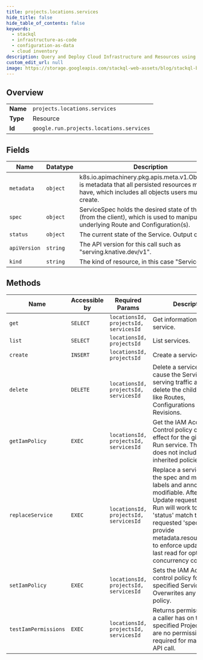 ```yaml
---
title: projects.locations.services
hide_title: false
hide_table_of_contents: false
keywords:
  - stackql
  - infrastructure-as-code
  - configuration-as-data
  - cloud inventory
description: Query and Deploy Cloud Infrastructure and Resources using SQL
custom_edit_url: null
image: https://storage.googleapis.com/stackql-web-assets/blog/stackql-blog-post-featured-image.png
---
```

  
    

## Overview
<table><tbody>
<tr><td><b>Name</b></td><td><code>projects.locations.services</code></td></tr>
<tr><td><b>Type</b></td><td>Resource</td></tr>
<tr><td><b>Id</b></td><td><code>google.run.projects.locations.services</code></td></tr>
</tbody></table>

## Fields
| Name | Datatype | Description |
| ---- | -------- | ----------- |
| `metadata` | `object` | k8s.io.apimachinery.pkg.apis.meta.v1.ObjectMeta is metadata that all persisted resources must have, which includes all objects users must create. |
| `spec` | `object` | ServiceSpec holds the desired state of the Route (from the client), which is used to manipulate the underlying Route and Configuration(s). |
| `status` | `object` | The current state of the Service. Output only. |
| `apiVersion` | `string` | The API version for this call such as "serving.knative.dev/v1". |
| `kind` | `string` | The kind of resource, in this case "Service". |
## Methods
| Name | Accessible by | Required Params | Description |
| ---- | ------------- | --------------- | ----------- |
| `get` | `SELECT` | `locationsId, projectsId, servicesId` | Get information about a service. |
| `list` | `SELECT` | `locationsId, projectsId` | List services. |
| `create` | `INSERT` | `locationsId, projectsId` | Create a service. |
| `delete` | `DELETE` | `locationsId, projectsId, servicesId` | Delete a service. This will cause the Service to stop serving traffic and will delete the child entities like Routes, Configurations and Revisions. |
| `getIamPolicy` | `EXEC` | `locationsId, projectsId, servicesId` | Get the IAM Access Control policy currently in effect for the given Cloud Run service. This result does not include any inherited policies. |
| `replaceService` | `EXEC` | `locationsId, projectsId, servicesId` | Replace a service. Only the spec and metadata labels and annotations are modifiable. After the Update request, Cloud Run will work to make the 'status' match the requested 'spec'. May provide metadata.resourceVersion to enforce update from last read for optimistic concurrency control. |
| `setIamPolicy` | `EXEC` | `locationsId, projectsId, servicesId` | Sets the IAM Access control policy for the specified Service. Overwrites any existing policy. |
| `testIamPermissions` | `EXEC` | `locationsId, projectsId, servicesId` | Returns permissions that a caller has on the specified Project. There are no permissions required for making this API call. |

